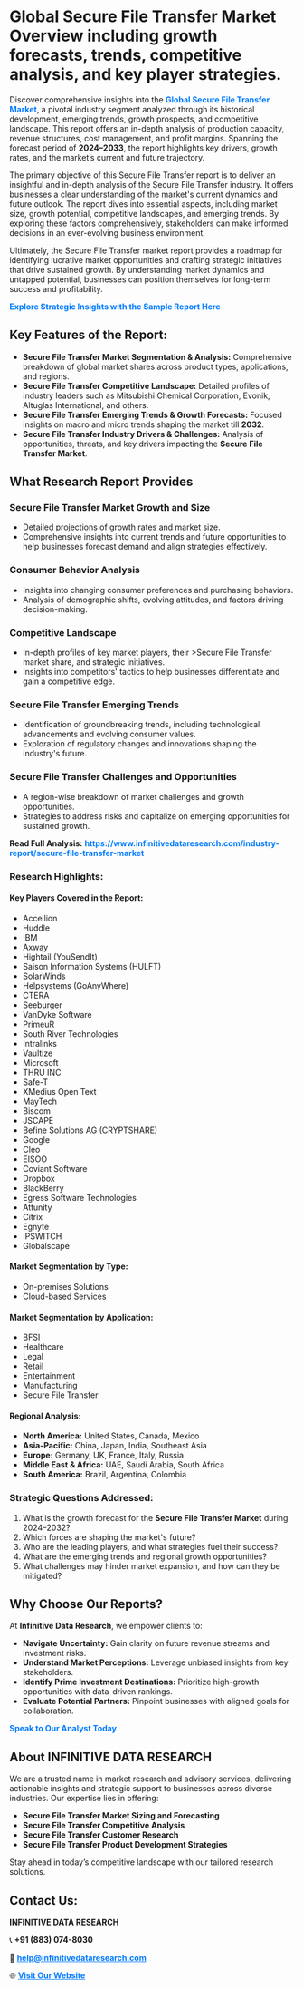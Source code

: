 <h1>Global Secure File Transfer Market Overview including growth forecasts, trends, competitive analysis, and key player strategies.</h1>
<p>
Discover comprehensive insights into the 
<a href="https://www.infinitivedataresearch.com/industry-report/secure-file-transfer-market" rel="dofollow" style="color: #007BFF; text-decoration: none;"><strong>Global Secure File Transfer Market</strong></a>, a pivotal industry segment analyzed through its historical development, emerging trends, growth prospects, and competitive landscape. This report offers an in-depth analysis of production capacity, revenue structures, cost management, and profit margins. Spanning the forecast period of <strong>2024–2033</strong>, the report highlights key drivers, growth rates, and the market’s current and future trajectory.
</p>
<p>
The primary objective of this Secure File Transfer report is to deliver an insightful and in-depth analysis of the Secure File Transfer industry. It offers businesses a clear understanding of the market's current dynamics and future outlook. The report dives into essential aspects, including market size, growth potential, competitive landscapes, and emerging trends. By exploring these factors comprehensively, stakeholders can make informed decisions in an ever-evolving business environment.
</p>
<p>
Ultimately, the Secure File Transfer market report provides a roadmap for identifying lucrative market opportunities and crafting strategic initiatives that drive sustained growth. By understanding market dynamics and untapped potential, businesses can position themselves for long-term success and profitability.
</p>
<p>
<a href="https://www.infinitivedataresearch.com/request-sample/reportId=104058" style="color: #007BFF; text-decoration: none;"><strong>Explore Strategic Insights with the Sample Report Here</strong></a>
</p>

<h2>Key Features of the Report:</h2>
<ul>
<li><strong>Secure File Transfer Market Segmentation & Analysis:</strong> Comprehensive breakdown of global market shares across product types, applications, and regions.</li>
<li><strong>Secure File Transfer Competitive Landscape:</strong> Detailed profiles of industry leaders such as Mitsubishi Chemical Corporation, Evonik, Altuglas International, and others.</li>
<li><strong>Secure File Transfer Emerging Trends & Growth Forecasts:</strong> Focused insights on macro and micro trends shaping the market till <strong>2032</strong>.</li>
<li><strong>Secure File Transfer Industry Drivers & Challenges:</strong> Analysis of opportunities, threats, and key drivers impacting the <strong>Secure File Transfer Market</strong>.</li>
</ul>

<h2>What Research Report Provides</h2>
<h3>Secure File Transfer Market Growth and Size</h3>
<ul>
<li>Detailed projections of growth rates and market size.</li>
<li>Comprehensive insights into current trends and future opportunities to help businesses forecast demand and align strategies effectively.</li>
</ul>

<h3>Consumer Behavior Analysis</h3>
<ul>
<li>Insights into changing consumer preferences and purchasing behaviors.</li>
<li>Analysis of demographic shifts, evolving attitudes, and factors driving decision-making.</li>
</ul>

<h3>Competitive Landscape</h3>
<ul>
<li>In-depth profiles of key market players, their >Secure File Transfer market share, and strategic initiatives.</li>
<li>Insights into competitors' tactics to help businesses differentiate and gain a competitive edge.</li>
</ul>

<h3>Secure File Transfer Emerging Trends</h3>
<ul>
<li>Identification of groundbreaking trends, including technological advancements and evolving consumer values.</li>
<li>Exploration of regulatory changes and innovations shaping the industry's future.</li>
</ul>

<h3>Secure File Transfer Challenges and Opportunities</h3>
<ul>
<li>A region-wise breakdown of market challenges and growth opportunities.</li>
<li>Strategies to address risks and capitalize on emerging opportunities for sustained growth.</li>
</ul>
<p><strong>Read Full Analysis:</strong> <a href="https://www.infinitivedataresearch.com/industry-report/secure-file-transfer-market" rel="dofollow" style="color: #007BFF; text-decoration: none;"><strong>https://www.infinitivedataresearch.com/industry-report/secure-file-transfer-market</strong></a></p>
<h3>Research Highlights:</h3>
<h4>Key Players Covered in the Report:</h4>
<ul><li>Accellion</li><li>Huddle</li><li>IBM</li><li>Axway</li><li>Hightail (YouSendIt)</li><li>Saison Information Systems (HULFT)</li><li>SolarWinds</li><li>Helpsystems (GoAnyWhere)</li><li>CTERA</li><li>Seeburger</li><li>VanDyke Software</li><li>PrimeuR</li><li>South River Technologies</li><li>Intralinks</li><li>Vaultize</li><li>Microsoft</li><li>THRU INC</li><li>Safe-T</li><li>XMedius Open Text</li><li>MayTech</li><li>Biscom</li><li>JSCAPE</li><li>Befine Solutions AG (CRYPTSHARE)</li><li>Google</li><li>Cleo</li><li>EISOO</li><li>Coviant Software</li><li>Dropbox</li><li>BlackBerry</li><li>Egress Software Technologies</li><li>Attunity</li><li>Citrix</li><li>Egnyte</li><li>IPSWITCH</li><li>Globalscape</li></ul>
<h4>Market Segmentation by Type:</h4>
<ul><li>On-premises Solutions</li><li>Cloud-based Services</li></ul>
<h4>Market Segmentation by Application:</h4>
<ul><li>BFSI</li><li>Healthcare</li><li>Legal</li><li>Retail</li><li>Entertainment</li><li>Manufacturing</li><li>Secure File Transfer</li></ul>

<h4>Regional Analysis:</h4>
<ul>
<li><strong>North America:</strong> United States, Canada, Mexico</li>
<li><strong>Asia-Pacific:</strong> China, Japan, India, Southeast Asia</li>
<li><strong>Europe:</strong> Germany, UK, France, Italy, Russia</li>
<li><strong>Middle East & Africa:</strong> UAE, Saudi Arabia, South Africa</li>
<li><strong>South America:</strong> Brazil, Argentina, Colombia</li>
</ul>

<h3>Strategic Questions Addressed:</h3>
<ol>
<li>What is the growth forecast for the <strong>Secure File Transfer Market</strong> during 2024–2032?</li>
<li>Which forces are shaping the market's future?</li>
<li>Who are the leading players, and what strategies fuel their success?</li>
<li>What are the emerging trends and regional growth opportunities?</li>
<li>What challenges may hinder market expansion, and how can they be mitigated?</li>
</ol>

<h2>Why Choose Our Reports?</h2>
<p>At <strong>Infinitive Data Research</strong>, we empower clients to:</p>
<ul>
<li><strong>Navigate Uncertainty:</strong> Gain clarity on future revenue streams and investment risks.</li>
<li><strong>Understand Market Perceptions:</strong> Leverage unbiased insights from key stakeholders.</li>
<li><strong>Identify Prime Investment Destinations:</strong> Prioritize high-growth opportunities with data-driven rankings.</li>
<li><strong>Evaluate Potential Partners:</strong> Pinpoint businesses with aligned goals for collaboration.</li>
</ul>
<p><a href="https://www.infinitivedataresearch.com/industry-report/secure-file-transfer-market" rel="dofollow" style="color: #007BFF; text-decoration: none;"><strong>Speak to Our Analyst Today</strong></a></p>

<h2>About INFINITIVE DATA RESEARCH</h2>
<p>We are a trusted name in market research and advisory services, delivering actionable insights and strategic support to businesses across diverse industries. Our expertise lies in offering:</p>
<ul>
<li><strong>Secure File Transfer Market Sizing and Forecasting</strong></li>
<li><strong>Secure File Transfer Competitive Analysis</strong></li>
<li><strong>Secure File Transfer Customer Research</strong></li>
<li><strong>Secure File Transfer Product Development Strategies</strong></li>
</ul>
<p>Stay ahead in today’s competitive landscape with our tailored research solutions.</p>

<h2>Contact Us:</h2>
<p><strong>INFINITIVE DATA RESEARCH</strong></p>
<p>📞 <strong>+91 (883) 074-8030</strong></p>
<p>📧 <strong><a href="mailto:help@infinitivedataresearch.com" style="color: #007BFF;">help@infinitivedataresearch.com</a></strong></p>
<p>🌐 <strong><a href="https://www.infinitivedataresearch.com" rel="dofollow" style="color: #007BFF;">Visit Our Website</a></strong></p>